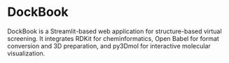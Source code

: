 # DockBook

DockBook is a Streamlit-based web application for structure-based virtual screening. It integrates RDKit for cheminformatics, Open Babel for format conversion and 3D preparation, and py3Dmol for interactive molecular visualization.
